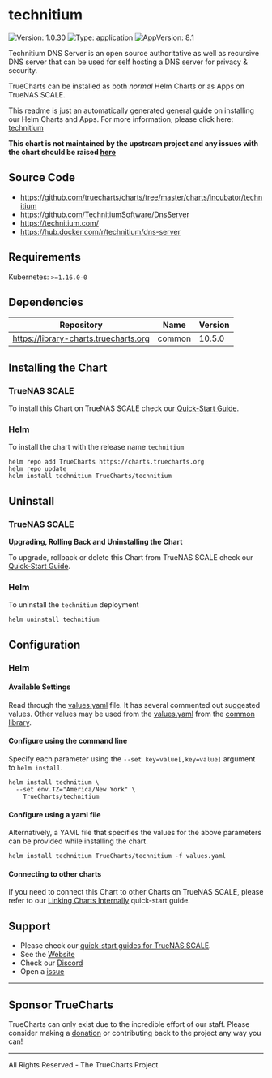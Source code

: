 # technitium

![Version: 1.0.30](https://img.shields.io/badge/Version-1.0.30-informational?style=flat-square) ![Type: application](https://img.shields.io/badge/Type-application-informational?style=flat-square) ![AppVersion: 8.1](https://img.shields.io/badge/AppVersion-8.1-informational?style=flat-square)

Technitium DNS Server is an open source authoritative as well as recursive DNS server that can be used for self hosting a DNS server for privacy & security.

TrueCharts can be installed as both *normal* Helm Charts or as Apps on TrueNAS SCALE.

This readme is just an automatically generated general guide on installing our Helm Charts and Apps.
For more information, please click here: [technitium](https://truecharts.org/docs/charts/incubator/technitium)

**This chart is not maintained by the upstream project and any issues with the chart should be raised [here](https://github.com/truecharts/charts/issues/new/choose)**

## Source Code

* <https://github.com/truecharts/charts/tree/master/charts/incubator/technitium>
* <https://github.com/TechnitiumSoftware/DnsServer>
* <https://technitium.com/>
* <https://hub.docker.com/r/technitium/dns-server>

## Requirements

Kubernetes: `>=1.16.0-0`

## Dependencies

| Repository | Name | Version |
|------------|------|---------|
| https://library-charts.truecharts.org | common | 10.5.0 |

## Installing the Chart

### TrueNAS SCALE

To install this Chart on TrueNAS SCALE check our [Quick-Start Guide](https://truecharts.org/docs/manual/SCALE%20Apps/Quick-Start%20Guides/Installing-an-App).

### Helm

To install the chart with the release name `technitium`

```console
helm repo add TrueCharts https://charts.truecharts.org
helm repo update
helm install technitium TrueCharts/technitium
```

## Uninstall

### TrueNAS SCALE

**Upgrading, Rolling Back and Uninstalling the Chart**

To upgrade, rollback or delete this Chart from TrueNAS SCALE check our [Quick-Start Guide](https://truecharts.org/docs/manual/SCALE%20Apps/Quick-Start%20Guides/Upgrade-rollback-delete-an-App).

### Helm

To uninstall the `technitium` deployment

```console
helm uninstall technitium
```

## Configuration

### Helm

#### Available Settings

Read through the [values.yaml](./values.yaml) file. It has several commented out suggested values.
Other values may be used from the [values.yaml](https://github.com/truecharts/library-charts/tree/main/charts/stable/common/values.yaml) from the [common library](https://github.com/k8s-at-home/library-charts/tree/main/charts/stable/common).

#### Configure using the command line

Specify each parameter using the `--set key=value[,key=value]` argument to `helm install`.

```console
helm install technitium \
  --set env.TZ="America/New York" \
    TrueCharts/technitium
```

#### Configure using a yaml file

Alternatively, a YAML file that specifies the values for the above parameters can be provided while installing the chart.

```console
helm install technitium TrueCharts/technitium -f values.yaml
```

#### Connecting to other charts

If you need to connect this Chart to other Charts on TrueNAS SCALE, please refer to our [Linking Charts Internally](https://truecharts.org/docs/manual/SCALE%20Apps/Quick-Start%20Guides/linking-apps) quick-start guide.

## Support

- Please check our [quick-start guides for TrueNAS SCALE](https://truecharts.org/docs/manual/SCALE%20Apps/Quick-Start%20Guides/Important-MUST-READ).
- See the [Website](https://truecharts.org)
- Check our [Discord](https://discord.gg/tVsPTHWTtr)
- Open a [issue](https://github.com/truecharts/apps/issues/new/choose)

---

## Sponsor TrueCharts

TrueCharts can only exist due to the incredible effort of our staff.
Please consider making a [donation](https://truecharts.org/docs/about/sponsor) or contributing back to the project any way you can!

---

All Rights Reserved - The TrueCharts Project
